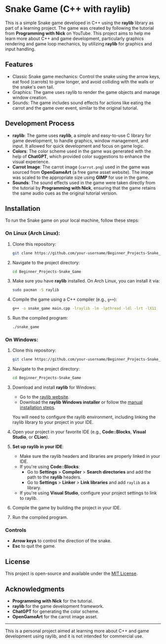 # Snake Game (C++ with raylib)

This is a simple Snake game developed in C++ using the **raylib** library as part of a learning project. The game was created by following the tutorial from **Programming with Nick** on YouTube. This project aims to help me learn more about C++ and game development, particularly graphics rendering and game loop mechanics, by utilizing **raylib** for graphics and input handling.

## Features
- Classic Snake game mechanics: Control the snake using the arrow keys, eat food (carrots) to grow longer, and avoid colliding with the walls or the snake's own tail.
- Graphics: The game uses raylib to render the game objects and manage window creation.
- Sounds: The game includes sound effects for actions like eating the carrot and the game over event, similar to the original tutorial.

## Development Process
- **raylib**: The game uses **raylib**, a simple and easy-to-use C library for game development, to handle graphics, window management, and input. It allowed for quick development and focus on game logic.
- **Colors**: The color scheme used in the game was generated with the help of **ChatGPT**, which provided color suggestions to enhance the visual experience.
- **Carrot Image**: The carrot image (`carrot.png`) used in the game was sourced from **OpenGameArt** (a free game asset website). The image was scaled to the appropriate size using **GIMP** for use in the game.
- **Sounds**: The sound effects used in the game were taken directly from the tutorial by **Programming with Nick**, ensuring that the game retains the same audio cues as the original tutorial version.

## Installation

To run the Snake game on your local machine, follow these steps:

### On Linux (Arch Linux):
1. Clone this repository:

    ```bash
    git clone https://github.com/your-username/Beginner_Projects-Snake_Game.git
    ```

2. Navigate to the project directory:

    ```bash
    cd Beginner_Projects-Snake_Game
    ```

3. Make sure you have **raylib** installed. On Arch Linux, you can install it via:

    ```bash
    sudo pacman -S raylib
    ```

4. Compile the game using a C++ compiler (e.g., `g++`):

    ```bash
    g++ -o snake_game main.cpp -lraylib -lm -lpthread -ldl -lrt -lX11
    ```

5. Run the compiled program:

    ```bash
    ./snake_game
    ```

### On Windows:
1. Clone this repository:

    ```bash
    git clone https://github.com/your-username/Beginner_Projects-Snake_Game.git
    ```

2. Navigate to the project directory:

    ```bash
    cd Beginner_Projects-Snake_Game
    ```

3. Download and install **raylib** for Windows:
   - Go to the [raylib website](https://www.raylib.com/).
   - Download the **raylib Windows installer** or follow the [manual installation steps](https://github.com/raysan5/raylib/wiki/Working-on-Windows).
   
   You will need to configure the raylib environment, including linking the raylib library to your project in your IDE.

4. Open your project in your favorite IDE (e.g., **Code::Blocks**, **Visual Studio**, or **CLion**).

5. **Set up raylib in your IDE**:
   - Make sure the raylib headers and libraries are properly linked in your IDE.
   - If you're using **Code::Blocks**:
     - Go to **Settings** > **Compiler** > **Search directories** and add the path to the **raylib** headers.
     - Go to **Settings** > **Linker** > **Link libraries** and add `raylib` as a library.
   - If you're using **Visual Studio**, configure your project settings to link to raylib.

6. Compile the game by building the project in your IDE.

7. Run the compiled program.

### Controls
- **Arrow keys** to control the direction of the snake.
- **Esc** to quit the game.

## License
This project is open-source and available under the [MIT License](LICENSE).

## Acknowledgments
- **Programming with Nick** for the tutorial.
- **raylib** for the game development framework.
- **ChatGPT** for generating the color scheme.
- **OpenGameArt** for the carrot image asset.

---

This is a personal project aimed at learning more about C++ and game development using raylib, and it is not intended for commercial use.
